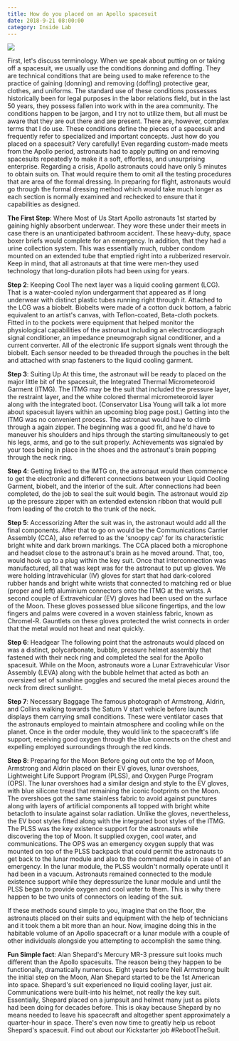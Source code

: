 ```yaml
---
title: How do you placed on an Apollo spacesuit
date: 2018-9-21 08:00:00
category: Inside Lab
---
```


![](/images/1.jpg)

First, let's discuss terminology. When we speak about putting on or taking off a spacesuit, we usually use the conditions donning and doffing. They are technical conditions that are being used to make reference to the practice of gaining (donning) and removing (doffing) protective gear, clothes, and uniforms. The standard use of these conditions possesses historically been for legal purposes in the labor relations field, but in the last 50 years, they possess fallen into work with in the area community. The conditions happen to be jargon, and I try not to utilize them, but all must be aware that they are out there and are present. There are, however, complex terms that I do use. These conditions define the pieces of a spacesuit and frequently refer to specialized and important concepts. Just how do you placed on a spacesuit? Very carefully! Even regarding custom-made meets from the Apollo period, astronauts had to apply putting on and removing spacesuits repeatedly to make it a soft, effortless, and unsurprising enterprise. Regarding a crisis, Apollo astronauts could have only 5 minutes to obtain suits on. That would require them to omit all the testing procedures that are area of the formal dressing. In preparing for flight, astronauts would go through the formal dressing method which would take much longer as each section is normally examined and rechecked to ensure that it capabilities as designed.

<!-- more -->

__The First Step__: Where Most of Us Start Apollo astronauts 1st started by gaining highly absorbent underwear. They wore these under their meets in case there is an unanticipated bathroom accident. These heavy-duty, space boxer briefs would complete for an emergency. In addition, that they had a urine collection system. This was essentially much, rubber condom mounted on an extended tube that emptied right into a rubberized reservoir. Keep in mind, that all astronauts at that time were men-they used technology that long-duration pilots had been using for years. 

__Step 2__: Keeping Cool The next layer was a liquid cooling garment (LCG). That is a water-cooled nylon undergarment that appeared as if long underwear with distinct plastic tubes running right through it. Attached to the LCG was a biobelt. Biobelts were made of a cotton duck bottom, a fabric equivalent to an artist's canvas, with Teflon-coated, Beta-cloth pockets. Fitted in to the pockets were equipment that helped monitor the physiological capabilities of the astronaut including an electrocardiograph signal conditioner, an impedance pneumograph signal conditioner, and a current converter. All of the electronic life support signals went through the biobelt. Each sensor needed to be threaded through the pouches in the belt and attached with snap fasteners to the liquid cooling garment.

__Step 3__: Suiting Up At this time, the astronaut will be ready to placed on the major little bit of the spacesuit, the Integrated Thermal Micrometeoroid Garment (ITMG). The ITMG may be the suit that included the pressure layer, the restraint layer, and the white colored thermal micrometeoroid layer along with the integrated boot. (Conservator Lisa Young will talk a lot more about spacesuit layers within an upcoming blog page post.) Getting into the ITMG was no convenient process. The astronaut would have to climb through a again zipper. The beginning was a good fit, and he'd have to maneuver his shoulders and hips through the starting simultaneously to get his legs, arms, and go to the suit properly. Achievements was signaled by your toes being in place in the shoes and the astronaut's brain popping through the neck ring. 

__Step 4__: Getting linked to the IMTG on, the astronaut would then commence to get the electronic and different connections between your Liquid Cooling Garment, biobelt, and the interior of the suit. After connections had been completed, do the job to seal the suit would begin. The astronaut would zip up the pressure zipper with an extended extension ribbon that would pull from leading of the crotch to the trunk of the neck. 

__Step 5__: Accessorizing After the suit was in, the astronaut would add all the final components. After that to go on would be the Communications Carrier Assembly (CCA), also referred to as the 'snoopy cap' for its characteristic bright white and dark brown markings. The CCA placed both a microphone and headset close to the astronaut's brain as he moved around. That, too, would hook up to a plug within the key suit. Once that interconnection was manufactured, all that was kept was for the astronaut to put up gloves. We were holding Intravehicular (IV) gloves for start that had dark-colored rubber hands and bright white wrists that connected to matching red or blue (proper and left) aluminium connectors onto the ITMG at the wrists. A second couple of Extravehicular (EV) gloves had been used on the surface of the Moon. These gloves possessed blue silicone fingertips, and the low fingers and palms were covered in a woven stainless fabric, known as Chromel-R. Gauntlets on these gloves protected the wrist connects in order that the metal would not heat and neat quickly. 

__Step 6__: Headgear The following point that the astronauts would placed on was a distinct, polycarbonate, bubble, pressure helmet assembly that fastened with their neck ring and completed the seal for the Apollo spacesuit. While on the Moon, astronauts wore a Lunar Extravehicular Visor Assembly (LEVA) along with the bubble helmet that acted as both an oversized set of sunshine goggles and secured the metal pieces around the neck from direct sunlight. 

__Step 7__: Necessary Baggage The famous photograph of Armstrong, Aldrin, and Collins walking towards the Saturn V start vehicle before launch displays them carrying small conditions. These were ventilator cases that the astronauts employed to maintain atmosphere and cooling while on the planet. Once in the order module, they would link to the spacecraft's life support, receiving good oxygen through the blue connects on the chest and expelling employed surroundings through the red kinds.

__Step 8__: Preparing for the Moon Before going out onto the top of Moon, Armstrong and Aldrin placed on their EV gloves, lunar overshoes, Lightweight Life Support Program (PLSS), and Oxygen Purge Program (OPS). The lunar overshoes had a similar design and style to the EV gloves, with blue silicone tread that remaining the iconic footprints on the Moon. The overshoes got the same stainless fabric to avoid against punctures along with layers of artificial components all topped with bright white betacloth to insulate against solar radiation. Unlike the gloves, nevertheless, the EV boot styles fitted along with the integrated boot styles of the ITMG. The PLSS was the key existence support for the astronauts while discovering the top of Moon. It supplied oxygen, cool water, and communications. The OPS was an emergency oxygen supply that was mounted on top of the PLSS backpack that could permit the astronauts to get back to the lunar module and also to the command module in case of an emergency. In the lunar module, the PLSS wouldn't normally operate until it had been in a vacuum. Astronauts remained connected to the module existence support while they depressurize the lunar module and until the PLSS began to provide oxygen and cool water to them. This is why there happen to be two units of connectors on leading of the suit.

If these methods sound simple to you, imagine that on the floor, the astronauts placed on their suits and equipment with the help of technicians and it took them a bit more than an hour. Now, imagine doing this in the habitable volume of an Apollo spacecraft or a lunar module with a couple of other individuals alongside you attempting to accomplish the same thing.

__Fun Simple fact__: Alan Shepard's Mercury MR-3 pressure suit looks much different than the Apollo spacesuits. The reason being they happen to be functionally, dramatically numerous. Eight years before Neil Armstrong built the initial step on the Moon, Alan Shepard started to be the 1st American into space. Shepard's suit experienced no liquid cooling layer, just air. Communications were built-into his helmet, not really the key suit. Essentially, Shepard placed on a jumpsuit and helmet many just as pilots had been doing for decades before. This is okay because Shepard by no means needed to leave his spacecraft and altogether spent approximately a quarter-hour in space. There's even now time to greatly help us reboot Shepard's spacesuit. Find out about our Kickstarter job #RebootTheSuit.